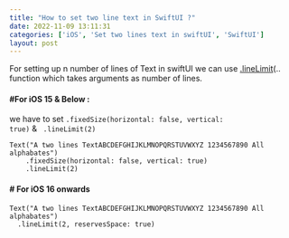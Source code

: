 ```yaml
---
title: "How to set two line text in SwiftUI ?"
date: 2022-11-09 13:11:31
categories: ['iOS', 'Set two lines text in swiftUI', 'SwiftUI']
layout: post
---
```


<!-- wp:paragraph -->
For setting up n number of lines of Text in swiftUI we can use <a href="https://developer.apple.com/documentation/swiftui/text/linelimit(_:)-shpb" target="_blank" rel="noopener" title="">.lineLimit</a>(..   function which takes arguments as number of lines.


<!-- /wp:paragraph -->

<!-- wp:heading {"level":4,"textColor":"ast-global-color-1"} -->
<h4 class="has-ast-global-color-1-color has-text-color">#For iOS 15 & Below : </h4>
<!-- /wp:heading -->

<!-- wp:paragraph -->
we have to set <code>.fixedSize(horizontal: false, vertical: true)</code> &    <code> .lineLimit(2)</code>


<!-- /wp:paragraph -->

<!-- wp:code -->
<pre class="wp-block-code"><code lang="swift" class="language-swift">Text("A two lines TextABCDEFGHIJKLMNOPQRSTUVWXYZ 1234567890 All alphabates")
    .fixedSize(horizontal: false, vertical: true)
    .lineLimit(2)</code></pre>
<!-- /wp:code -->

<!-- wp:heading {"level":4,"textColor":"ast-global-color-1"} -->
<h4 class="has-ast-global-color-1-color has-text-color"># For iOS 16 onwards</h4>
<!-- /wp:heading -->

<!-- wp:code -->
<pre class="wp-block-code"><code lang="swift" class="language-swift">Text("A two lines TextABCDEFGHIJKLMNOPQRSTUVWXYZ 1234567890 All alphabates")     
  .lineLimit(2, reservesSpace: true)</code></pre>
<!-- /wp:code -->